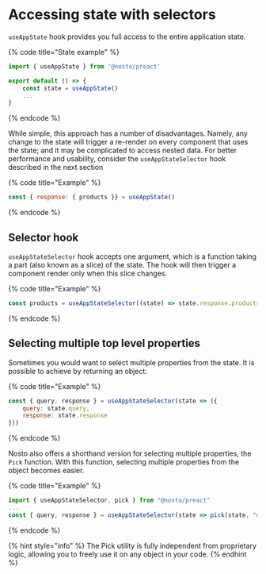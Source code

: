 # Accessing state with selectors

`useAppState` hook provides you full access to the entire application state.

{% code title="State example" %}
```jsx
import { useAppState } from '@nosto/preact'

export default () => {
    const state = useAppState()
	...
}
```
{% endcode %}

While simple, this approach has a number of disadvantages. Namely, any change to the state will trigger a re-render on every component that uses the state; and it may be complicated to access nested data. For better performance and usability, consider the `useAppStateSelector` hook described in the next section

{% code title="Example" %}
```jsx
const { response: { products }} = useAppState()
```
{% endcode %}

## Selector hook

`useAppStateSelector` hook accepts one argument, which is a function taking a part (also known as a slice) of the state. The hook will then trigger a component render only when this slice changes.

{% code title="Example" %}
```jsx
const products = useAppStateSelector((state) => state.response.products)
```
{% endcode %}

## Selecting multiple top level properties

Sometimes you would want to select multiple properties from the state. It is possible to achieve by returning an object:

{% code title="Example" %}
```jsx
const { query, response } = useAppStateSelector(state => ({
    query: state.query,
    response: state.response
}))
```
{% endcode %}

Nosto also offers a shorthand version for selecting multiple properties, the `Pick` function. With this function, selecting multiple properties from the object becomes easier.

{% code title="Example" %}
```jsx
import { useAppStateSelector, pick } from "@nosto/preact"
...
const { query, response } = useAppStateSelector(state => pick(state, "query", "response"))
```
{% endcode %}

{% hint style="info" %}
The Pick utility is fully independent from proprietary logic, allowing you to freely use it on any object in your code.
{% endhint %}
